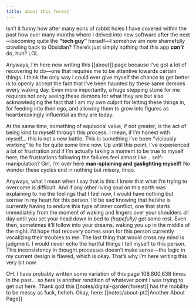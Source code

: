 ```yaml
---
title: about this forest
---
```

Isn’t it funny how after many eons of rabbit holes I have covered within the past how ever many months where I delved into new software after the next—becoming quite the **“tech guy”** herself—I somehow am now shamefully crawling back to Obsidian? There’s just simply nothing that this app _**can’t**_ do, huh? LOL. 

Anyways, I’m here now writing this [[about]] page because I’ve got a lot of recovering to do—one that requires me to be attentive towards certain things. I think the only way I could ever give myself the chance to get better is to openly accept the fact that I’ve been haunted by these same demons every waking day. Even more importantly, a huge stepping stone for me requires not only seeing these demons for what they are but also acknowledging the fact that I am my own culprit for letting these things in, for feeding into their ego, and allowing them to grow into figures as heartbreakingly influential as they are today. 

At the same time, something of equivocal value, if not greater, is the act of being kind to myself through this process. I mean, if I’m honest with myself… this is not a new battle. This is something I’ve been “viciously working” to fix for quite some time now. Up until this point, I’ve experienced a lot of frustration and if I’m actually taking a moment to be true to myself here, the frustrations following the failures feel almost like… self-manipulation? Girl, I’m over here **man-splaining and gaslighting myself!** No wonder these cycles end in nothing but misery, lmao. 

Anyways, what I mean when I say that is this: I know that what I’m trying to overcome is difficult. And if any other living soul on this earth was explaining to me the feelings that I feel now, I would have nothing but sorrow in my heart for this person. I’d be sad knowing that he/she is currently having to endure this type of inner conflict, one that starts immediately from the moment of waking and lingers over your shoulders all day until you set your head down in bed to *(hopefully)* get some rest. Even then, sometimes it’ll follow into your dreams, waking you up in the middle of the night. I’d hope that recovery comes soon for this person currently vocalizing their troubles to me. The last thing that would cross my mind is judgment. I would never echo the hurtful things I tell myself to this person. This inconsistency in thought processes doesn’t make sense—the logic in my current design is flawed, which is okay. That’s why I’m here writing this very bit now. 

OH. I have probably written some variation of this page 108,800,838 times in the past… so here is another rendition of whatever point I was trying to get out here. Thank god this [[notes/digital-garden|forest]] has the mobility to be messy as fuck, heheh. Okay, here: [[notes/about-pt2|Another About Page]]
